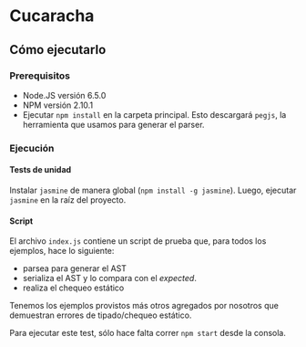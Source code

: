 # Cucaracha

## Cómo ejecutarlo

### Prerequisitos

* Node.JS versión 6.5.0
* NPM versión 2.10.1
* Ejecutar `npm install` en la carpeta principal. Esto descargará `pegjs`, la herramienta que usamos para generar el parser.

### Ejecución

#### Tests de unidad

Instalar `jasmine` de manera global (`npm install -g jasmine`). Luego, ejecutar `jasmine` en la raíz del proyecto.

#### Script

El archivo `index.js` contiene un script de prueba que, para todos los ejemplos, hace lo siguiente:

* parsea para generar el AST
* serializa el AST y lo compara con el _expected_.
* realiza el chequeo estático

Tenemos los ejemplos provistos más otros agregados por nosotros que demuestran errores de tipado/chequeo estático.

Para ejecutar este test, sólo hace falta correr `npm start` desde la consola.

